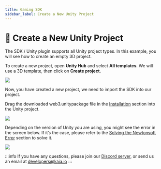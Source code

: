 ```yaml
---
title: Gaming SDK
sidebar_label: Create a New Unity Project
---
```


# 🔰 Create a New Unity Project <a id="Create a New Unity Project"></a>

The SDK / Unity plugin supports all Unity project types. In this example, you will see how to create an empty 3D project.

To create a new project, open **Unity Hub** and select **All templates**. 
We will use a 3D template, then click on **Create project**.

![](/images/chainsafe/6_Unity_create3d_project.png)

Now, you have created a new project, we need to import the SDK into our project.

Drag the downloaded web3.unitypackage file in the [Installation](https://github.com/chainsafe) section into the Unity project.

![](/images/chainsafe/7_drag_web3_unity.png)

Depending on the version of Unity you are using, you might see the error in the screen below. If it’s the case, please refer to the [Solving the Newtonsoft Error](https://github.com/klaytn/ecosystem-integration-scripts/blob/main/unity/Documentation/Unity-SDK.md#solving-the-newtonsoft-error) section to solve it.

![](/images/chainsafe/8_solve_newtonsoft_err.png)



:::info
If you have any questions, please join our [Discord server](https://discord.gg/kaiachain), or send us an email at developers@kaia.io
:::